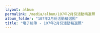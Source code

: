 ```yaml
---
layout: album
permalink: /media/album/107年2月份活動精選照
album_folder: "107年2月份活動精選照"
title: "電子相簿 - 107年2月份活動精選照"
---
```

